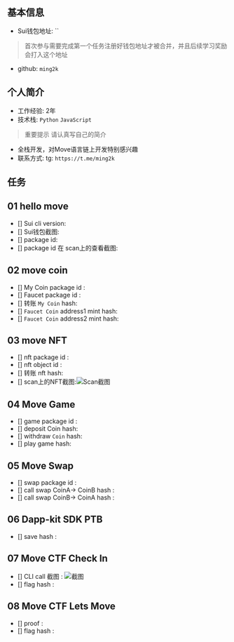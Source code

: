 ## 基本信息
- Sui钱包地址: ``
> 首次参与需要完成第一个任务注册好钱包地址才被合并，并且后续学习奖励会打入这个地址
- github: `ming2k`

## 个人简介
- 工作经验: 2年
- 技术栈: `Python` `JavaScript`
> 重要提示 请认真写自己的简介
- 全栈开发，对Move语言链上开发特别感兴趣
- 联系方式: tg: `https://t.me/ming2k` 

## 任务

##   01 hello move  
- [] Sui cli version:
- [] Sui钱包截图: 
- [] package id: 
- [] package id 在 scan上的查看截图:

##   02 move coin
- [] My Coin package id : 
- [] Faucet package id : 
- [] 转账 `My Coin` hash:
- [] `Faucet Coin` address1 mint hash:
- [] `Faucet Coin` address2 mint hash:

##   03 move NFT
- [] nft package id :
- [] nft object id : 
- [] 转账 nft  hash:
- [] scan上的NFT截图:![Scan截图](./images/你的图片地址)

##   04 Move Game
- [] game package id :
- [] deposit Coin hash:
- [] withdraw `Coin` hash:
- [] play game hash:

##   05 Move Swap
- [] swap package id :
- [] call swap CoinA-> CoinB  hash :
- [] call swap CoinB-> CoinA  hash :

##   06 Dapp-kit SDK PTB
- [] save hash :

##   07 Move CTF Check In
- [] CLI call 截图 : ![截图](./images/你的图片地址)
- [] flag hash :

##   08 Move CTF Lets Move
- [] proof : 
- [] flag hash :
